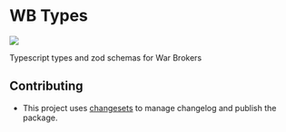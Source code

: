 # WB Types

[![](https://img.shields.io/npm/v/wb-types?style=for-the-badge)](https://www.npmjs.com/package/wb-types)

Typescript types and zod schemas for War Brokers

## Contributing

- This project uses [changesets](https://github.com/changesets/changesets) to manage changelog and publish the package.
